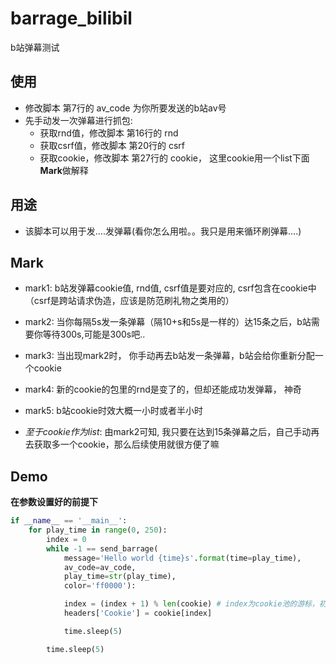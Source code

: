 # barrage_bilibil
b站弹幕测试

## 使用
- 修改脚本 第7行的 av_code 为你所要发送的b站av号 
- 先手动发一次弹幕进行抓包:
    + 获取rnd值，修改脚本 第16行的 rnd
    + 获取csrf值，修改脚本 第20行的 csrf
    + 获取cookie，修改脚本 第27行的 cookie， 这里cookie用一个list下面**Mark**做解释

## 用途
- 该脚本可以用于发....发弹幕(看你怎么用啦。。我只是用来循环刷弹幕....) 

## Mark

- mark1: b站发弹幕cookie值, rnd值, csrf值是要对应的, csrf包含在cookie中（csrf是跨站请求伪造，应该是防范刷礼物之类用的）
- mark2: 当你每隔5s发一条弹幕（隔10+s和5s是一样的）达15条之后，b站需要你等待300s,可能是300s吧..
- mark3: 当出现mark2时， 你手动再去b站发一条弹幕，b站会给你重新分配一个cookie
- mark4: 新的cookie的包里的rnd是变了的，但却还能成功发弹幕， 神奇
- mark5: b站cookie时效大概一小时或者半小时

- *至于cookie作为list*: 由mark2可知, 我只要在达到15条弹幕之后，自己手动再去获取多一个cookie，那么后续使用就很方便了嘛

## Demo
**在参数设置好的前提下**

```python
if __name__ == '__main__':
    for play_time in range(0, 250):
        index = 0
        while -1 == send_barrage(
            message='Hello world {time}s'.format(time=play_time), 
            av_code=av_code, 
            play_time=str(play_time), 
            color='ff0000'):

            index = (index + 1) % len(cookie) # index为cookie池的游标，初始值为0
            headers['Cookie'] = cookie[index]

            time.sleep(5)

        time.sleep(5)
```


